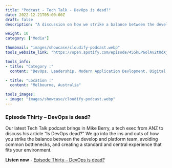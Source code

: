 ```yaml
---
title: "Podcast - Tech Talk - DevOps is dead?"
date: 2022-12-21T05:00:00Z
draft: false
description: "A discussion on how we strike a balance between the developer and platform team."

weight: 10
category: ["Media"]

thumbnail: "images/showcase/cloudify-podcast.webp"
tools_website_link: "https://open.spotify.com/episode/455kLP6olAv2tUdXjUgelG"

tools_info:
- title: "Category :"
  content: "DevOps, Leadership, Modern Application Devlopment, Digital Transformation"

- title: "Location :"
  content: "Melbourne, Australia"

tools_images:
- image: "images/showcase/cloudify-podcast.webp"
---
```


### Episode Thirty – DevOps is dead?

Our latest Tech Talk podcast brings in Mike Berry, a tech exec from ANZ to discuss his article “Is DevOps dead?” We go into the ins and outs of how you strike the balance between the develop and platform team, avoiding common bottlenecks, and creating a standard and central experience that fits your environment.

**Listen now** - [Episode Thirty – DevOps is dead?](https://cloudify.co/podcast/podcast-30-episode-thirty-devops-is-dead-a-discussion-on-how-we-strike-a-balance-between-the-developer-and-platform-team/)

